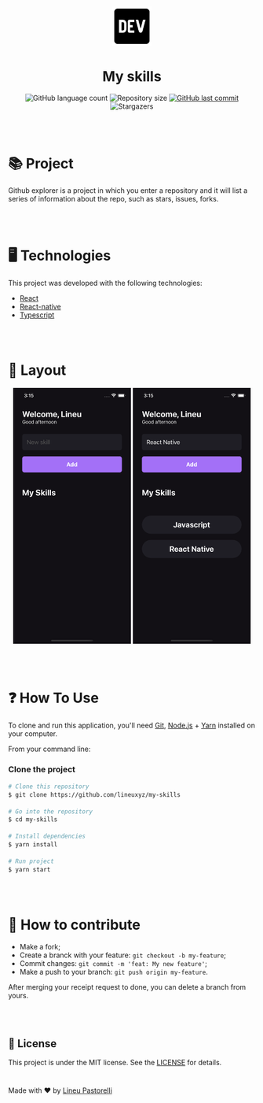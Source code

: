 <h2 align="center">
  <img alt="Github explorer" title="#GithubExplorer" src=".github/logo.png" width="80px" />
</h2>

<h1 align="center">
	My skills
</h1>
<p align="center">
  <img alt="GitHub language count" src="https://img.shields.io/github/languages/count/lineuxyz/my-skills?style=for-the-badge">

  <img alt="Repository size" src="https://img.shields.io/github/repo-size/lineuxyz/my-skills?style=for-the-badge">

  <a href="https://github.com/lineuxyz/my-skills/commits/main">
    <img alt="GitHub last commit" src="https://img.shields.io/github/last-commit/lineuxyz/my-skills?style=for-the-badge">
  </a>

  <img alt="Stargazers" src="https://img.shields.io/github/stars/lineuxyz/my-skills?style=for-the-badge" >
</p>

<br />
<br />


# 📚 Project

Github explorer is a project in which you enter a repository and it will list a series of information about the repo, such as stars, issues, forks.

<br />
<br />

# 🖥 Technologies

This project was developed with the following technologies:

- [React](https://reactjs.org)
- [React-native](https://reactnative.dev/)
- [Typescript](https://www.typescriptlang.org/)

<br />
<br />

# 🔖 Layout

<p align="center">
  <img src=".github/home.png" width="240">
  <img src=".github/home_with_skill.png" width="240">
</p>

<br />
<br />

# ❓ How To Use

To clone and run this application, you'll need [Git](https://git-scm.com), [Node.js][nodejs] + [Yarn][yarn] installed on your computer.

From your command line:

### Clone the project
```bash
# Clone this repository
$ git clone https://github.com/lineuxyz/my-skills

# Go into the repository
$ cd my-skills

# Install dependencies
$ yarn install

# Run project
$ yarn start
```

<br />
<br />

# 🤔 How to contribute

- Make a fork;
- Create a branck with your feature: `git checkout -b my-feature`;
- Commit changes: `git commit -m 'feat: My new feature'`;
- Make a push to your branch: `git push origin my-feature`.

After merging your receipt request to done, you can delete a branch from yours.

<br />
<br />

## 📜 License

This project is under the MIT license. See the [LICENSE](LICENSE.md) for details.

#

Made with ❤️ by [Lineu Pastorelli]()

[nodejs]: https://nodejs.org/
[yarn]: https://yarnpkg.com/
[vc]: https://code.visualstudio.com/
[vceditconfig]: https://marketplace.visualstudio.com/items?itemName=EditorConfig.EditorConfig
[vceslint]: https://marketplace.visualstudio.com/items?itemName=dbaeumer.vscode-eslint
[prettier]: https://marketplace.visualstudio.com/items?itemName=esbenp.prettier-vscode
